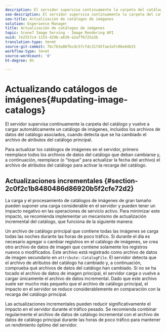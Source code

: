 ```yaml
---
description: El servidor supervisa continuamente la carpeta del catálogo y vuelve a cargar automáticamente un catálogo de imágenes, incluidos los archivos de datos del catálogo asociados, cuando detecta que se ha cambiado el archivo de atributos del catálogo principal.
seo-description: El servidor supervisa continuamente la carpeta del catálogo y vuelve a cargar automáticamente un catálogo de imágenes, incluidos los archivos de datos del catálogo asociados, cuando detecta que se ha cambiado el archivo de atributos del catálogo principal.
seo-title: Actualización de catálogos de imágenes
solution: Experience Manager
title: Actualización de catálogos de imágenes
topic: Scene7 Image Serving - Image Rendering API
uuid: 7e2557c4-1155-429b-a630-a2aff6725a3b
translation-type: tm+mt
source-git-commit: 7bc7b3a86fbcdc57cfdc31745fae3afc06e44b15
workflow-type: tm+mt
source-wordcount: '0'
ht-degree: 0%

---
```



# Actualizando catálogos de imágenes{#updating-image-catalogs}

El servidor supervisa continuamente la carpeta del catálogo y vuelve a cargar automáticamente un catálogo de imágenes, incluidos los archivos de datos del catálogo asociados, cuando detecta que se ha cambiado el archivo de atributos del catálogo principal.

Para actualizar los catálogos de imágenes en el servidor, primero reemplace todos los archivos de datos del catálogo que deban cambiarse y, a continuación, reemplace (o &quot;toque&quot; para actualizar la fecha del archivo) el archivo de atributos del catálogo para activar la recarga del catálogo.

## Actualizaciones incrementales {#section-2c0f2c1b8480486d86920b5f2cfe72d2}

La carga y el procesamiento de catálogos de imágenes de gran tamaño pueden suponer una carga considerable en el servidor y pueden tener un impacto negativo en las operaciones de servicio activo. Para minimizar este impacto, se recomienda implementar un mecanismo de actualización incremental del catálogo, que funciona de la siguiente manera:

Un archivo de catálogo principal que contiene todas las imágenes se carga todas las noches durante las horas de poco tráfico. Si durante el día es necesario agregar o cambiar registros en el catálogo de imágenes, se crea otro archivo de datos de imagen que contiene solamente los registros nuevos o modificados. Este archivo está registrado como archivo de datos de imagen secundario en `attribute::CatalogFile`. El servidor detecta que el archivo de atributos del catálogo ha cambiado y, a continuación, comprueba qué archivos de datos del catálogo han cambiado. Si no se ha tocado el archivo de datos de imagen principal, el servidor carga o vuelve a cargar únicamente el archivo de datos incremental. Dado que este archivo suele ser mucho más pequeño que el archivo de catálogo principal, el impacto en el servidor se reduce considerablemente en comparación con la recarga del catálogo principal.

Las actualizaciones incrementales pueden reducir significativamente el impacto en el servidor durante el tráfico pesado. Se recomienda combinar regularmente el archivo de datos de catálogo incremental con el archivo de datos de catálogo principal durante las horas de poco tráfico para mantener un rendimiento óptimo del servidor.
